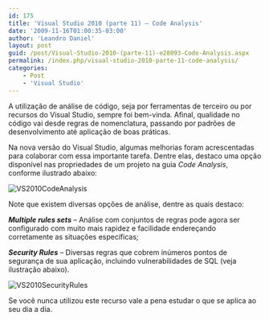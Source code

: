 ```yaml
---
id: 175
title: 'Visual Studio 2010 (parte 11) – Code Analysis'
date: '2009-11-16T01:00:35-03:00'
author: 'Leandro Daniel'
layout: post
guid: /post/Visual-Studio-2010-(parte-11)-e28093-Code-Analysis.aspx
permalink: /index.php/visual-studio-2010-parte-11-code-analysis/
categories:
    - Post
    - 'Visual Studio'
---
```


A utilização de análise de código, seja por ferramentas de terceiro ou por recursos do Visual Studio, sempre foi bem-vinda. Afinal, qualidade no código vai desde regras de nomenclatura, passando por padrões de desenvolvimento até aplicação de boas práticas.

Na nova versão do Visual Studio, algumas melhorias foram acrescentadas para colaborar com essa importante tarefa. Dentre elas, destaco uma opção disponível nas propriedades de um projeto na guia *Code Analysis*, conforme ilustrado abaixo:

![VS2010CodeAnalysis](http://leandrodaniel.com/pics/WindowsLiveWriter/VisualStudio2010parte11CodeAnalysis/27279380/VS2010CodeAnalysis.gif "VS2010CodeAnalysis")

Note que existem diversas opções de análise, dentre as quais destaco:

***Multiple rules sets*** – Análise com conjuntos de regras pode agora ser configurado com muito mais rapidez e facilidade endereçando corretamente as situações específicas;

***Security Rules*** – Diversas regras que cobrem inúmeros pontos de segurança de sua aplicação, incluindo vulnerabilidades de SQL (veja ilustração abaixo).

![VS2010SecurityRules](http://leandrodaniel.com/pics/WindowsLiveWriter/VisualStudio2010parte11CodeAnalysis/43E10895/VS2010SecurityRules.gif "VS2010SecurityRules")

Se você nunca utilizou este recurso vale a pena estudar o que se aplica ao seu dia a dia.